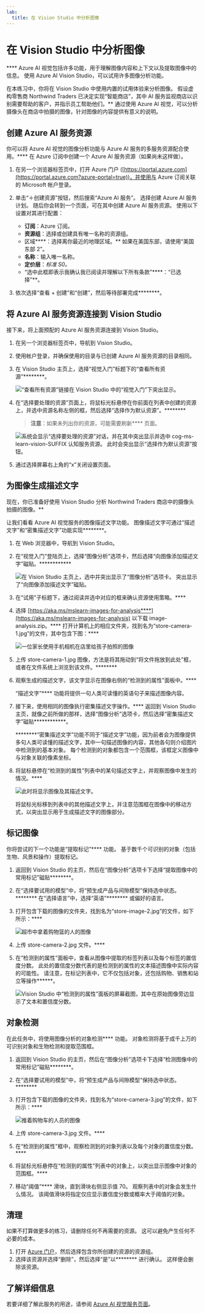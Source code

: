 ```yaml
---
lab:
  title: 在 Vision Studio 中分析图像
---
```


# 在 Vision Studio 中分析图像 

**** Azure AI 视觉包括许多功能，用于理解图像内容和上下文以及提取图像中的信息。 使用 Azure AI Vision Studio，可以试用许多图像分析功能。 

在本练习中，你将在 Vision Studio 中使用内置的试用体验来分析图像。 假设虚构零售商 Northwind Traders 已决定实现“智能商店”，其中 AI 服务监视商店以识别需要帮助的客户，并指示员工帮助他们。** 通过使用 Azure AI 视觉，可以分析摄像头在商店中拍摄的图像，针对图像的内容提供有意义的说明。

## 创建 Azure AI 服务资源

你可以将 Azure AI 视觉的图像分析功能与 Azure AI 服务的多服务资源配合使用。**** 在 Azure 订阅中创建一个 Azure AI 服务资源（如果尚未这样做）。

1. 在另一个浏览器标签页中，打开 Azure 门户 ([https://portal.azure.com](https://portal.azure.com?azure-portal=true))，并使用与 Azure 订阅关联的 Microsoft 帐户登录。

1. 单击“&#65291;创建资源”按钮，然后搜索“Azure AI 服务”。 选择创建 Azure AI 服务计划。 随后你会转到一个页面，可在其中创建 Azure AI 服务资源。 使用以下设置对其进行配置：
    - **订阅**：Azure 订阅。
    - **资源组**：选择或创建具有唯一名称的资源组。
    - 区域****：选择离你最近的地理区域。** 如果在美国东部，请使用“美国东部 2”。
    - **名称**：输入唯一名称。
    - **定价层**：*标准 S0。*
    - “选中此框即表示我确认我已阅读并理解以下所有条款”****：“已选择”**。

1. 依次选择“查看 + 创建”和“创建”，然后等待部署完成********。

## 将 Azure AI 服务资源连接到 Vision Studio

接下来，将上面预配的 Azure AI 服务资源连接到 Vision Studio。

1. 在另一个浏览器标签页中，导航到 Vision Studio。[](https://portal.vision.cognitive.azure.com?azure-portal=true)

1. 使用帐户登录，并确保使用的目录与已创建 Azure AI 服务资源的目录相同。

1. 在 Vision Studio 主页上，选择“视觉入门”标题下的“查看所有资源”********。

    ![“查看所有资源”链接在 Vision Studio 中的“视觉入门”下突出显示。](./media/analyze-images-vision/vision-resources.png)

1. 在“选择要处理的资源”页面上，将鼠标光标悬停在你前面在列表中创建的资源上，并选中资源名称左侧的框，然后选择“选择作为默认资源”。********

    > **注意**：如果未列出你的资源，可能需要刷新**** 页面。

    ![系统会显示“选择要处理的资源”对话，并在其中突出显示并选中 cog-ms-learn-vision-SUFFIX 认知服务资源。 此时会突出显示“选择作为默认资源”按钮。](./media/analyze-images-vision/default-resource.png)

1. 通过选择屏幕右上角的“x”关闭设置页面。

## 为图像生成描述文字

现在，你已准备好使用 Vision Studio 分析 Northwind Traders 商店中的摄像头拍摄的图像。**

让我们看看 Azure AI 视觉服务的图像描述文字功能。 图像描述文字可通过“描述文字”和“密集描述文字”功能实现********。

1. 在 Web 浏览器中，导航到 Vision Studio[](https://portal.vision.cognitive.azure.com?azure-portal=true)。

1. 在“视觉入门”登陆页上，选择“图像分析”选项卡，然后选择“向图像添加描述文字”磁贴。************

    ![在 Vision Studio 主页上，选中并突出显示了“图像分析”选项卡。 突出显示了“向图像添加描述文字”磁贴。](./media/analyze-images-vision/add-captions.png)

1. 在“试用”子标题下，通过阅读并选中对应的框来确认资源使用策略。****  

1. 选择 [https://aka.ms/mslearn-images-for-analysis****](https://aka.ms/mslearn-images-for-analysis) 以下载 image-analysis.zip。**** 打开计算机上的相应文件夹，找到名为“store-camera-1.jpg”的文件，其中包含下图：****

    ![一位家长使用手机相机在店里给孩子拍照的图像](./media/analyze-images-vision/store-camera-1.jpg)

1. 上传 store-camera-1.jpg 图像，方法是将其拖动到“将文件拖放到此处”框，或者在文件系统上浏览到该文件。********

1. 观察生成的描述文字，该文字显示在图像右侧的“检测到的属性”面板中。****

    “描述文字”**** 功能将提供一句人类可读懂的英语句子来描述图像内容。

1. 接下来，使用相同的图像执行密集描述文字操作。**** 返回到 Vision Studio 主页，就像之前所做的那样，选择“图像分析”选项卡，然后选择“密集描述文字”磁贴************。

    ********“密集描述文字”功能不同于“描述文字”功能，因为前者会为图像提供多句人类可读懂的描述文字，其中一句描述图像的内容，其他各句则介绍图片中检测到的基本对象。 每个检测到的对象都包含一个范围框，该框定义图像中与对象关联的像素坐标。

1. 将鼠标悬停在“检测到的属性”列表中的某句描述文字上，并观察图像中发生的情况。****

    ![此时将显示图像及其描述文字。](./media/analyze-images-vision/dense-captioning.png)

    将鼠标光标移到列表中的其他描述文字上，并注意范围框在图像中的移动方式，以突出显示用于生成描述文字的图像部分。

## 标记图像

你将尝试的下一个功能是“提取标记”**** 功能。 基于数千个可识别的对象（包括生物、风景和操作）提取标记。

1. 返回到 Vision Studio 的主页，然后在“图像分析”选项卡下选择“提取图像中的常用标记”磁贴********。

2. 在“选择要试用的模型”中，将“预生成产品与间隙模型”保持选中状态。******** 在“选择语言”中，选择“英语”******** 或偏好的语言。

3. 打开包含下载的图像的文件夹，找到名为“store-image-2.jpg”的文件，如下所示：****

    ![超市中拿着购物篮的人的图像](./media/analyze-images-vision/store-camera-2.jpg)

4. 上传 store-camera-2.jpg 文件。****

5. 在“检测到的属性”面板中，查看从图像中提取的标签列表以及每个标签的置信度分数。 此处的置信度分数代表的是检测到的属性的文本描述图像中实际内容的可能性。 请注意，在标记列表中，它不仅包括对象，还包括购物、销售和站立等操作******。

    ![Vision Studio 中“检测到的属性”面板的屏幕截图，其中在原始图像旁边显示了文本和置信度分数。](./media/analyze-images-vision/detect-attributes.png)

## 对象检测

在此任务中，将使用图像分析的对象检测**** 功能。 对象检测将基于成千上万的可识别对象和生物检测和提取范围框。

1. 返回到 Vision Studio 的主页，然后在“图像分析”选项卡下选择“检测图像中的常用标记”磁贴********。

1. 在“选择要试用的模型”中，将“预生成产品与间隙模型”保持选中状态。********

1. 打开包含下载的图像的文件夹，找到名为“store-camera-3.jpg”的文件，如下所示：****

    ![推着购物车的人员的图像](./media/analyze-images-vision/store-camera-3.jpg)

1. 上传 store-camera-3.jpg 文件。****

1. 在“检测到的属性”框中，观察检测到的对象列表以及每个对象的置信度分数。****

1. 将鼠标光标悬停在“检测到的属性”列表中的对象上，以突出显示图像中对象的范围框。****

1. 移动“阈值”**** 滑块，直到滑块右侧显示值 70。 观察列表中的对象会发生什么情况。 该阈值滑块将指定仅应显示置信度分数或概率大于阈值的对象。

## 清理

如果不打算做更多的练习，请删除任何不再需要的资源。 这可以避免产生任何不必要的成本。

1.  打开 [Azure 门户]( https://portal.azure.com)，然后选择包含你所创建的资源的资源组。 
1.  选择该资源并选择“删除”，然后选择“是”以******** 进行确认。 这样便会删除该资源。

## 了解详细信息

若要详细了解此服务的用途，请参阅 [Azure AI 视觉服务页面](https://learn.microsoft.com/azure/ai-services/computer-vision/overview)。
